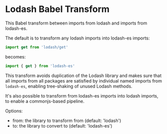 Lodash Babel Transform
======================

This Babel transform between imports from lodash and imports from lodash-es.

The default is to transform any lodash imports into lodash-es imports:

```js
import get from 'lodash/get'
```

becomes:

```js
import { get } from 'lodash-es'
```

This transform avoids duplication of the Lodash library and makes sure that all imports
from all packages are satisfied by individual named imports from `lodash-es`, enabling
tree-shaking of unused Lodash methods.

It's also possible to transform from lodash-es imports into lodash imports, to
enable a commonjs-based pipeline.

Options:
- from: the library to transform from (default: 'lodash')
- to: the library to convert to (default: 'lodash-es')
